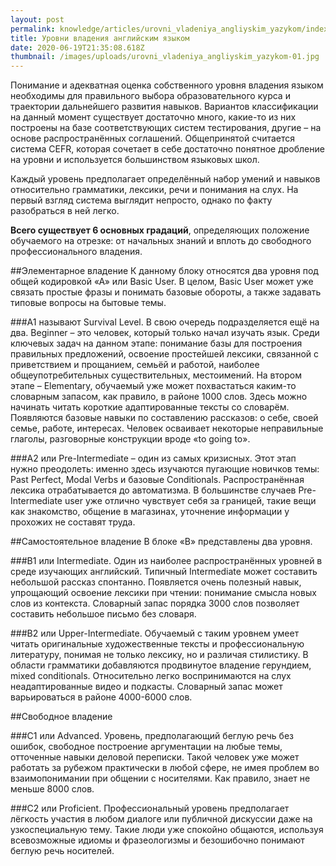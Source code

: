 ```yaml
---
layout: post
permalink: knowledge/articles/urovni_vladeniya_angliyskim_yazykom/index.html
title: Уровни владения английским языком
date: 2020-06-19T21:35:08.618Z
thumbnail: /images/uploads/urovni_vladeniya_angliyskim_yazykom-01.jpg
---
```

Понимание и адекватная оценка собственного уровня владения языком необходимы для правильного выбора образовательного курса и траектории дальнейшего развития навыков. Вариантов классификации на данный момент существует достаточно много, какие-то из них построены на базе соответствующих систем тестирования, другие – на основе распространённых соглашений. Общепринятой считается система CEFR, которая сочетает в себе достаточно понятное дробление на уровни и используется большинством языковых школ.

Каждый уровень предполагает определённый набор умений и навыков относительно грамматики, лексики, речи и понимания на слух. На первый взгляд система выглядит непросто, однако по факту разобраться в ней легко.

**Всего существует 6 основных градаций**, определяющих положение обучаемого на отрезке: от начальных знаний и вплоть до свободного профессионального владения.

##Элементарное владение
К данному блоку относятся два уровня под общей кодировкой «А» или Basic User. В целом, Basic User может уже связать простые фразы и понимать базовые обороты, а также задавать типовые вопросы на бытовые темы.

###A1 называют Survival Level.
В свою очередь подразделяется ещё на два. Beginner – это человек, который только начал изучать язык. Среди ключевых задач на данном этапе: понимание базы для построения правильных предложений, освоение простейшей лексики, связанной с приветствием и прощанием, семьёй и работой, наиболее общеупотребительных существительных, местоимений. На втором этапе – Elementary, обучаемый уже может похвастаться каким-то словарным запасом, как правило, в районе 1000 слов. Здесь можно начинать читать короткие адаптированные тексты со словарём. Появляются базовые навыки по составлению рассказов: о себе, своей семье, работе, интересах. Человек осваивает некоторые неправильные глаголы, разговорные конструкции вроде «to going to».

###А2 или Pre-Intermediate
 – один из самых кризисных. Этот этап нужно преодолеть: именно здесь изучаются пугающие новичков темы: Past Perfect, Modal Verbs и базовые Conditionals. Распространённая лексика отрабатывается до автоматизма. В большинстве случаев Pre-Intermediate user уже отлично чувствует себя за границей, такие вещи как знакомство, общение в магазинах, уточнение информации у прохожих не составят труда.

##Самостоятельное владение
В блоке «B» представлены два уровня.

###B1 или Intermediate.
Один из наиболее распространённых уровней в среде изучающих английский. Типичный Intermediate может составить небольшой рассказ спонтанно. Появляется очень полезный навык, упрощающий освоение лексики при чтении: понимание смысла новых слов из контекста. Словарный запас порядка 3000 слов позволяет составить небольшое письмо без словаря.

###B2 или Upper-Intermediate.
Обучаемый с таким уровнем умеет читать оригинальные художественные тексты и профессиональную литературу, понимая не только лексику, но и различая стилистику. В области грамматики добавляются продвинутое владение герундием, mixed conditionals. Относительно легко воспринимаются на слух неадаптированные видео и подкасты. Словарный запас может варьироваться в районе 4000-6000 слов.

##Свободное владение

###C1 или Advanced.
Уровень, предполагающий беглую речь без ошибок, свободное построение аргументации на любые темы, отточенные навыки деловой переписки. Такой человек уже может работать за рубежом практически в любой сфере, не имея проблем во взаимопонимании при общении с носителями. Как правило, знает не меньше 8000 слов.

###C2 или Proficient.
Профессиональный уровень предполагает лёгкость участия в любом диалоге или публичной дискуссии даже на узкоспециальную тему. Такие люди уже спокойно общаются, используя всевозможные идиомы и фразеологизмы и безошибочно понимают беглую речь носителей.